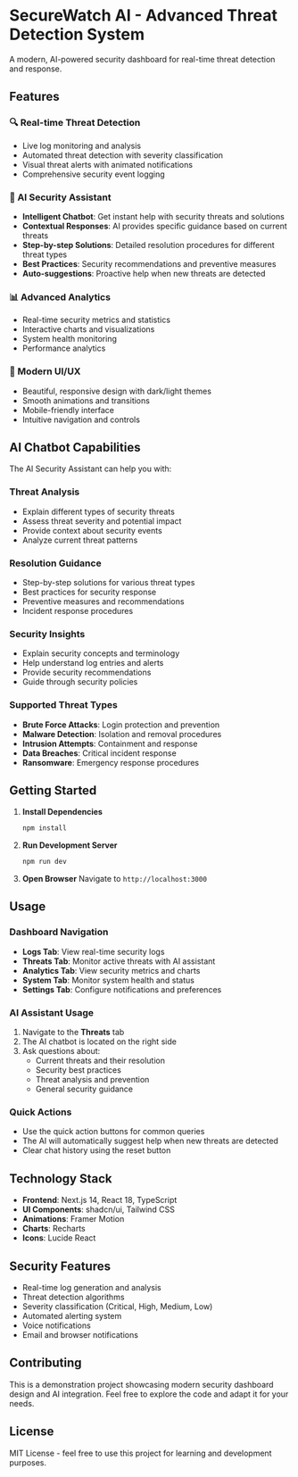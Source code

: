# SecureWatch AI - Advanced Threat Detection System

A modern, AI-powered security dashboard for real-time threat detection and response.

## Features

### 🔍 Real-time Threat Detection
- Live log monitoring and analysis
- Automated threat detection with severity classification
- Visual threat alerts with animated notifications
- Comprehensive security event logging

### 🤖 AI Security Assistant
- **Intelligent Chatbot**: Get instant help with security threats and solutions
- **Contextual Responses**: AI provides specific guidance based on current threats
- **Step-by-step Solutions**: Detailed resolution procedures for different threat types
- **Best Practices**: Security recommendations and preventive measures
- **Auto-suggestions**: Proactive help when new threats are detected

### 📊 Advanced Analytics
- Real-time security metrics and statistics
- Interactive charts and visualizations
- System health monitoring
- Performance analytics

### 🎨 Modern UI/UX
- Beautiful, responsive design with dark/light themes
- Smooth animations and transitions
- Mobile-friendly interface
- Intuitive navigation and controls

## AI Chatbot Capabilities

The AI Security Assistant can help you with:

### Threat Analysis
- Explain different types of security threats
- Assess threat severity and potential impact
- Provide context about security events
- Analyze current threat patterns

### Resolution Guidance
- Step-by-step solutions for various threat types
- Best practices for security response
- Preventive measures and recommendations
- Incident response procedures

### Security Insights
- Explain security concepts and terminology
- Help understand log entries and alerts
- Provide security recommendations
- Guide through security policies

### Supported Threat Types
- **Brute Force Attacks**: Login protection and prevention
- **Malware Detection**: Isolation and removal procedures
- **Intrusion Attempts**: Containment and response
- **Data Breaches**: Critical incident response
- **Ransomware**: Emergency response procedures

## Getting Started

1. **Install Dependencies**
   ```bash
   npm install
   ```

2. **Run Development Server**
   ```bash
   npm run dev
   ```

3. **Open Browser**
   Navigate to `http://localhost:3000`

## Usage

### Dashboard Navigation
- **Logs Tab**: View real-time security logs
- **Threats Tab**: Monitor active threats with AI assistant
- **Analytics Tab**: View security metrics and charts
- **System Tab**: Monitor system health and status
- **Settings Tab**: Configure notifications and preferences

### AI Assistant Usage
1. Navigate to the **Threats** tab
2. The AI chatbot is located on the right side
3. Ask questions about:
   - Current threats and their resolution
   - Security best practices
   - Threat analysis and prevention
   - General security guidance

### Quick Actions
- Use the quick action buttons for common queries
- The AI will automatically suggest help when new threats are detected
- Clear chat history using the reset button

## Technology Stack

- **Frontend**: Next.js 14, React 18, TypeScript
- **UI Components**: shadcn/ui, Tailwind CSS
- **Animations**: Framer Motion
- **Charts**: Recharts
- **Icons**: Lucide React

## Security Features

- Real-time log generation and analysis
- Threat detection algorithms
- Severity classification (Critical, High, Medium, Low)
- Automated alerting system
- Voice notifications
- Email and browser notifications

## Contributing

This is a demonstration project showcasing modern security dashboard design and AI integration. Feel free to explore the code and adapt it for your needs.

## License

MIT License - feel free to use this project for learning and development purposes. 